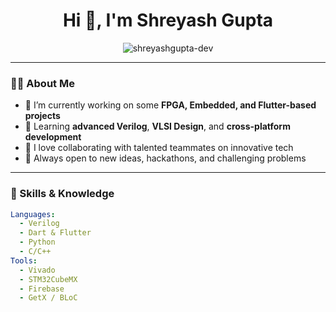 <!-- README.md for your GitHub profile -->

<h1 align="center">Hi 👋, I'm Shreyash Gupta</h1>
<p align="center">
  <img src="https://komarev.com/ghpvc/?username=shreyashgupta-dev&label=Profile%20views&color=0e75b6&style=flat" alt="shreyashgupta-dev" />
</p>

---

### 👨‍💻 About Me

- 🔭 I’m currently working on some **FPGA, Embedded, and Flutter-based projects**
- 🌱 Learning **advanced Verilog**, **VLSI Design**, and **cross-platform development**
- 🤝 I love collaborating with talented teammates on innovative tech
- 🚀 Always open to new ideas, hackathons, and challenging problems

---

### 🧠 Skills & Knowledge

```yaml
Languages:
  - Verilog
  - Dart & Flutter
  - Python
  - C/C++
Tools:
  - Vivado
  - STM32CubeMX
  - Firebase
  - GetX / BLoC
